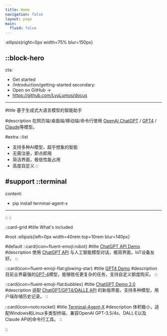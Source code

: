 ```yaml
---
title: Home
navigation: false
layout: page
main:
  fluid: false
---
```


:ellipsis{right=0px width=75% blur=150px}

::block-hero
---
cta:
  - Get started
  - /introduction/getting-started
secondary:
  - Open on GitHub →
  - https://github.com/LyuLumos/docus
---

#title
基于生成式大语言模型的智能助手

#description
在网页端/桌面端/移动端/命令行使用 [OpenAI ChatGPT](https://openai.com/chatgpt) / [GPT4](https://openai.com/gpt-4) / [Claude](https://www.anthropic.com/index/claude-2)等模型。

#extra
  ::list
  - 支持多种AI模型，超乎想象的智能
  - 无需注册，即点即用
  - 简洁界面，极低性能占用
  - 高度自定义
  ::

#support
  ::terminal
  ---
  content:
  - pip install terminal-agent-x
  ---
  ::
::

::card-grid
#title
What's included

#root
:ellipsis{left=0px width=40rem top=10rem blur=140px}

#default
  ::card{icon=fluent-emoji:robot}
  #title
  [ChatGPT API Demo](https://chatgpt.lyulumo.live/)
  #description
  使用 [ChatGPT API](https://openai.com/blog/openai-api) 与人工智能模型对话，极简界面，IoT设备友好。
  ::

  ::card{icon=fluent-emoji-flat:glowing-star}
  #title
  [GPT4 Demo](https://gpt4.lyulumo.live/)
  #description
  目前业界最强的[GPT-4](https://openai.com/gpt-4)模型，能够胜任更复杂的任务，支持自定义额度购买。
  ::

  ::card{icon=fluent-emoji-flat:bubbles}
  #title
  [ChatGPT Demo 2.0](https://chatv2.lyulumo.live/)
  #description
  适配 [ChatGPT/GPT4/DALLE API](https://openai.com/blog/openai-api) 的新版界面，支持多种模型，用户端存储历史记录。
  ::

  ::card{icon=noto:rocket}
  #title
  [Terminal-Agent-X](https://pypi.org/project/terminal-agent-x/)
  #description
  体积极小，适配Windows和Linux多类型终端，兼容OpenAI GPT-3.5/4s、DALL·E以及 Claude API的命令行工具。
  ::

::
